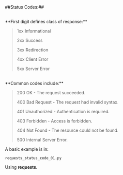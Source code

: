 ##Status Codes:##

<br>
**First digit defines class of response:**
<br>

> 1xx Informational
> 
> 2xx Success
> 
> 3xx Redirection
> 
> 4xx Client Error
> 
> 5xx Server Error


<br>
**Common codes include:**
<br>

> 200 OK - The request succeeded.
> 
> 400 Bad Request - The request had invalid syntax.
> 
> 401 Unauthorized - Authentication is required.
> 
> 403 Forbidden - Access is forbidden.
> 
> 404 Not Found - The resource could not be found.
> 
> 500 Internal Server Error.


A basic example is in:


    requests_status_code_01.py


Using **requests**. 
